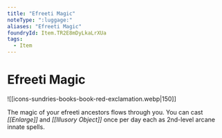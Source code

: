 ```yaml
---
title: "Efreeti Magic"
noteType: ":luggage:"
aliases: "Efreeti Magic"
foundryId: Item.TR2E8mDyLkaLrXUa
tags:
  - Item
---
```


# Efreeti Magic
![[icons-sundries-books-book-red-exclamation.webp|150]]

The magic of your efreeti ancestors flows through you. You can cast _[[Enlarge]]_ and _[[Illusory Object]]_ once per day each as 2nd-level arcane innate spells.
